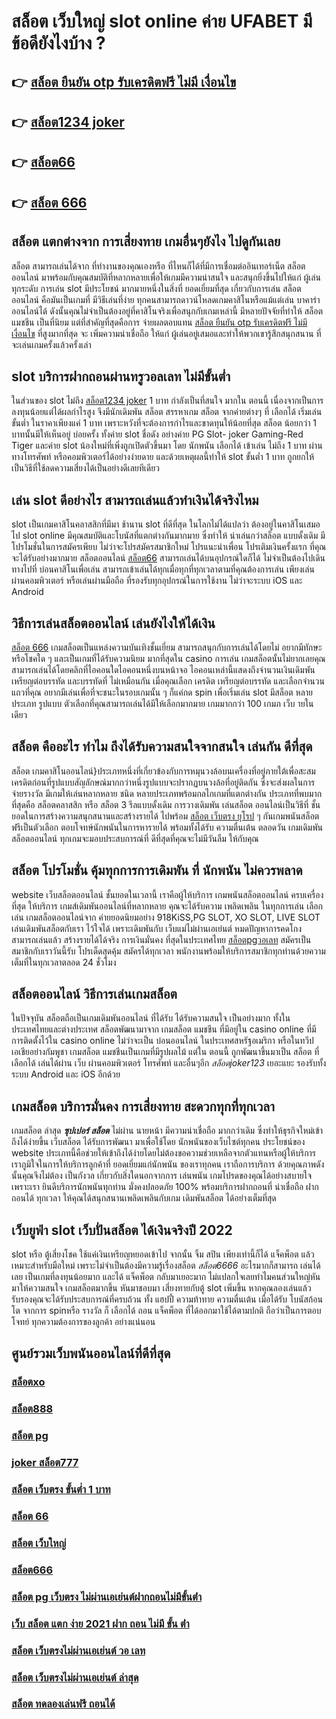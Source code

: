 # สล็อต เว็บใหญ่  slot online ค่าย UFABET มีข้อดียังไงบ้าง ?

## 👉 [สล็อต ยืนยัน otp รับเครดิตฟรี ไม่มี เงื่อนไข](https://m.gamblerape.com/login?action=register)
## 👉 [สล็อต1234 joker](https://m.gamblerape.com/login?action=login)
## 👉 [สล็อต66](https://www.gamblerape.com/)
## 👉 [สล็อต 666](https://www.gamblerape.com/)

## สล็อต แตกต่างจาก การเสี่ยงทาย เกมอื่นๆยังไง ไปดูกันเลย

 สล็อต สามารถเล่นได้จาก ที่ทำงานของคุณเองหรือ ที่ไหนก็ได้ที่มีการเชื่อมต่ออินเทอร์เน็ต  สล็อตออนไลน์  มาพร้อมกับคุณสมบัติที่หลากหลายเพื่อให้เกมมีความน่าสนใจ และสนุกยิ่งขึ้นไปให้แก่ ผู้เล่นทุกระดับ การเล่น slot  มีประโยชน์  มากมายหนึ่งในสิ่งที่ ยอดเยี่ยมที่สุด เกี่ยวกับการเล่น สล็อตออนไลน์ คือมันเป็นเกมที่ มีวิธีเล่นที่ง่าย  ทุกคนสามารถดาวน์โหลดเกมคาสิโนหรือแม้แต่เล่น บาคาร่าออนไลน์ได้ ดังนั้นคุณไม่จำเป็นต้องอยู่ที่คาสิโนจริงเพื่อสนุกกับเกมเหล่านี้ มีหลายปัจจัยที่ทำให้ สล็อตแมชชีน เป็นที่นิยม แต่ที่สำคัญที่สุดคือการ จ่ายผลตอบแทน [สล็อต ยืนยัน otp รับเครดิตฟรี ไม่มี เงื่อนไข](https://m.gamblerape.com/login?action=login) ที่สูงมากที่สุด จะ เพิ่มความน่าเชื่อถือ ให้แก่ ผู้เล่นอยู่เสมอและทำให้พวกเขารู้สึกสนุกสนาน ที่จะเล่นเกมครั้งแล้วครั้งเล่า


##  slot  บริการฝากถอนผ่านทรูวอลเลท ไม่มีขั้นต่ำ 

ในส่วนของ slot  ไม่ถึง  [สล็อต1234 joker](https://www.gamblerape.com/) 1 บาท กำลังเป็นที่สนใจ มากใน ตอนนี้ เนื่องจากเป็นการลงทุนน้อยแต่ได้ผลกำไรสูง จึงมีนักเดิมพัน  สล็อต สรรหาเกม สล็อต จากค่ายต่างๆ ที่ เลือกได้  เริ่มเล่นขั้นต่ำ   ในราคาเพียงแค่ 1 บาท เพราะหวังที่จะต้องการกำไรและขาดทุนให้น้อยที่สุด สล็อต  น้อยกว่า   1 บาทนั้นมีให้เห็นอยู่ บ่อยครั้ง  ทั้งค่าย slot ชื่อดัง อย่างค่าย PG Slot- joker Gaming-Red Tiger และค่าย slot น้องใหม่ที่เพิ่งถูกเปิดตัวขึ้นมา โดย นักพนัน   เลือกได้ เข้าเล่น ไม่ถึง 1 บาท ผ่านทางโทรศัพท์ หรือคอมพิวเตอร์ได้อย่างง่ายดาย และด้วยเหตุผลนี้ทำให้ slot ขั้นต่ำ   1 บาท ถูกยกให้เป็นวิธีที่ใช้ลดความเสี่ยงได้เป็นอย่างดีเลยทีเดียว


## เล่น slot ดีอย่างไร สามารถเล่นแล้วทำเงินได้จริงไหม

 slot เป็นเกมคาสิโนคลาสสิกที่มีมา ช้านาน  slot ที่ดีที่สุด ในโลกไม่ได้แปลว่า ต้องอยู่ในคาสิโนเสมอไป  slot online มีคุณสมบัติและโบนัสที่แตกต่างกันมากมาย ซึ่งทำให้ น่าเล่นกว่าสล็อต แบบดั้งเดิม  มีโปรโมชั่นในการสมัครเพียบ ไม่ว่าจะโปรสมัครสมาชิกใหม่ โปรแนะนำเพื่อน โปรเติมเงินครั้งแรก ที่คุณจะได้รับอย่างมากมาย  สล็อตออนไลน์ [สล็อต66](https://www.gamblerape.com/) สามารถเล่นได้บนอุปกรณ์ใดก็ได้ ไม่จำเป็นต้องไปเดินทางไปที่ บ่อนคาสิโนเพื่อเล่น สามารถเข้าเล่นได้ทุกเมื่อทุกที่ทุกเวลาตามที่คุณต้องการเล่น เพียงเล่นผ่านคอมพิวเตอร์ หรือเล่นผ่านมือถือ ที่รองรับทุกอุปกรณ์ในการใช้งาน ไม่ว่าจะระบบ iOS และ Android

## วิธีการเล่นสล็อตออนไลน์  เล่นยังไงให้ได้เงิน

 [สล็อต 666](https://www.gamblerape.com/) เกมสล็อตเป็นแหล่งความบันเทิงชั้นเยี่ยม สามารถสนุกกับการเล่นได้โดยไม่ อยากมีทักษะหรือโชคใด ๆ และเป็นเกมที่ได้รับความนิยม มากที่สุดใน casino  การเล่น เกมสล็อตนั้นไม่ยากเลยคุณสามารถเล่นได้โดยคลิกที่ไอคอนใดไอคอนหนึ่งบนหน้าจอ ไอคอนเหล่านี้แสดงถึงจำนวนเงินเดิมพัน  เหรียญต่อบรรทัด และบรรทัดที่ ไม่เหมือนกัน  เมื่อคุณเลือก เครดิต   เหรียญต่อบรรทัด และเลือกจำนวนแถวที่คุณ อยากมีเล่นเพื่อที่จะชนะในรอบเกมนั้น ๆ ก็แค่กด   spin เพื่อเริ่มเล่น slot มีสล็อต หลายประเภท รูปแบบ ตัวเลือกที่คุณสามารถเล่นได้มีให้เลือกมากมาย เกมมากกว่า 100 เกมภ เว็บ ายในเดียว


## สล็อต  คืออะไร ทำไม ถึงได้รับความสนใจจากสนใจ เล่นกัน ดีที่สุด

สล็อต เกมคาสิโนออนไลน์}ประเภทหนึ่งที่เกี่ยวข้องกับการหมุนวงล้อบนเครื่องที่อยู่ภายใต้เพื่อสะสมเครดิตก่อนที่รูปแบบสัญลักษณ์มากกว่าหนึ่งรูปแบบจะปรากฏบนวงล้อที่อยู่ติดกัน ซึ่งจะส่งผลในการ จ่ายรางวัล มีเกมให้เล่นหลากหลาย ชนิด  หลายประเภทพร้อมกลไกเกมที่แตกต่างกัน ประเภทที่พบมากที่สุดคือ สล็อตคลาสสิก หรือ สล็อต 3 รีลแบบดั้งเดิม  การวางเดิมพัน เล่นสล็อต ออนไลน์เป็นวิธีที่ ชั้นยอดในการสร้างความสนุกสนานและสร้างรายได้ ไปพร้อม [สล็อต เว็บตรง ยุโรป](https://m.gamblerape.com/login?action=login) ๆ กันเกมพนันสล็อต ฟรีเป็นตัวเลือก ตอบโจทษ์นักพนันในการหารายได้ พร้อมทั้งได้รับ ความตื่นเต้น ตลอดวัน เกมเดิมพันสล็อตออนไลน์ ทุกเกมจะมอบประสบการณ์ที่ ดีที่สุดที่คุณจะไม่มีวันลืม ให้กับคุณ


## สล็อต   โปรโมชั่น   คุ้มทุกการการเดิมพัน ที่ นักพนัน ไม่ควรพลาด

 website เว็บสล็อตออนไลน์ ชั้นยอดในเวลานี้ เราคือผู้ให้บริการ เกมพนันสล็อตออนไลน์ ครบเครื่องที่สุด  ให้บริการ  เกมส์เดิมพันออนไลน์ที่หลากหลาย คุณจะได้รับความ เพลิดเพลิน ในทุกการเล่น เลือกเล่น เกมสล็อตออนไลน์จาก ค่ายยอดนิยมอย่าง 918KiSS,PG SLOT, XO SLOT, LIVE SLOT  เล่นเดิมพันสล็อตกับเรา ไว้ใจได้  เพราะเดิมพันกับ เว็บแม่ไม่ผ่านเอเย่นต์ หมดปัญหาการคดโกง สามารถเล่นแล้ว สร้างรายได้ได้จริง การเงินมั่นคง ที่สุดในประเทศไทย [สล็อตpgวอเลท](https://m.gamblerape.com/login?action=register) สมัครเป็นสมาชิกกับเราวันนี้รับ  โปรเด็ดสุดคุ้ม  สมัครได้ทุกเวลา พนักงานพร้อมให้บริการสมาชิกทุกท่านด้วยความเต็มที่ในทุกเวลาตลอด 24 ชั่วโมง


## สล็อตออนไลน์ วิธีการเล่นเกมสล็อต

ในปัจจุบัน  สล็อตถือเป็นเกมเดิมพันออนไลน์  ที่ได้รับ  ได้รับความสนใจ เป็นอย่างมาก ทั้งในประเทศไทยและต่างประเทศ สล็อตพัฒนามาจาก  เกมสล็อต แมชชีน ที่มีอยู่ใน casino online   ที่มีการติดตั้งไว้ใน casino online   ไม่ว่าจะเป็น บ่อนออนไลน์ ในประเทศสหรัฐอเมริกา หรือในทวีปเอเชียอย่างกัมพูชา  เกมสล็อต แมชชีนเป็นเกมที่มีรูปผลไม้ แต่ใน ตอนนี้  ถูกพัฒนาขึ้นมาเป็น  สล็อต ที่ เลือกได้ เล่นได้ผ่าน  เว็บ ผ่านคอมพิวเตอร์ โทรศัพท์  และอื่นๆอีก *สล็อตjoker123* เยอะแยะ รองรับทั้งระบบ Android และ iOS อีกด้วย

##  เกมสล็อต บริการมั่นคง การเสี่ยงทาย สะดวกทุกที่ทุกเวลา

เกมสล็อต ล่าสุด ***ซุปเปอร์ สล็อต*** ไม่ผ่าน นายหน้า มีความน่าเชื่อถือ มากกว่าเดิม ซึ่งทำให้ธุรกิจใหม่เข้าถึงได้ง่ายขึ้น  เว็บสล็อต ได้รับการพัฒนา มาเพื่อใช้โดย นักพนันของเว็บไซต์ทุกคน ประโยชน์ของ website ประเภทนี้คือช่วยให้เข้าถึงได้ง่ายโดยไม่ต้องขอความช่วยเหลือจากตัวแทนหรือผู้ให้บริการ เราภูมิใจในการให้บริการลูกค้าที่ ยอดเยี่ยมแก่นักพนัน ของเราทุกคน เราถือการบริการ ด้วยคุณภาพดังนั้นคุณจึงไม่ต้อง เป็นกังวล เกี่ยวกับสิ่งใดนอกจากการ เล่นพนัน เกมโปรดของคุณได้อย่างสบายใจ เพราะเรา ยินดีบริการนักพนันทุกท่าน  มั่งคงปลอดภัย 100% พร้อมบริการฝากถอนที่ น่าเชื่อถือ ฝากถอนได้ ทุกเวลา  ให้คุณได้สนุกสนานเพลิดเพลินกับเกม  เดิมพันสล็อต  ได้อย่างเต็มที่สุด


## เว็บยูฟ่า slot  เว็บปั่นสล็อต ได้เงินจริงปี 2022

 slot หรือ ตู้เสี่ยงโชค ใช้แค่เงินเหรียญหยอดเข้าไป จากนั้น จิ้ม  สปิน  เพียงเท่านี้ก็ได้ แจ็คพ็อต แล้ว เหมาะสำหรับมือใหม่  เพราะไม่จำเป็นต้องมีความรู้เรื่องสล็อต *สล็อต6666* อะไรมากก็สามารถ เล่นได้เลย เป็นเกมที่ลงทุนน้อยมาก และได้ แจ็คพ็อต กลับมาเยอะมาก ไม่แปลกใจเลยทำไมคนส่วนใหญ่หันมาให้ความสนใจ เกมสล็อตมากขึ้น หันมาชอบมา เสี่ยงทายกับตู้  slot เพิ่มขึ้น หากคุณลองเล่นแล้วรับรองคุณจะได้รับประสบการณ์ที่ครบถ้วน ทั้ง แฮปปี้  ความท้าทาย ความตื่นเต้น เมื่อได้รับ โบนัสก้อนโต จากการ  spinหรือ รางวัล  ก็ เลือกได้ ถอน  แจ็คพ็อต ที่ได้ออกมาใช้ได้ตามปกติ ถือว่าเป็นการตอบโจทย์ ทุกความต้องการของลูกค้า อย่างแน่นอน 


## ศูนย์รวมเว็บพนันออนไลน์ที่ดีที่สุด

### [สล็อตxo](https://atom.io/themes/สมัคร%20สล็อต%20เว็บตรง%20ขั้นต่ำ%201%20บาท%20แตกง่ายมาก%20เว็บพนันออนไลน์ที่ครบที่สุด%20ฝากถอนไม่มีขั้นต่ำ%20102288)
### [สล็อต888](https://atom.io/themes/สมัคร%20ทดลองเล่นสล็อตฟรี%20100%20บาท%20แตกง่ายมาก%20เว็บพนันออนไลน์ที่ครบที่สุด%20ฝากถอนไม่มีขั้นต่ำ%20102028)
### [สล็อต pg](https://atom.io/themes/สมัคร%20สล็อต%20เว็บตรง%20ขั้นต่ำ%201%20บาท%20แตกง่ายมาก%20เว็บพนันออนไลน์ที่ครบที่สุด%20ฝากถอนไม่มีขั้นต่ำ%20102233)
### [joker สล็อต777](https://atom.io/themes/สมัคร%20สล็อต%20เว็บตรง%20ขั้นต่ำ%201%20บาท%20แตกง่ายมาก%20เว็บพนันออนไลน์ที่ครบที่สุด%20ฝากถอนไม่มีขั้นต่ำ%20102479)
### [สล็อต เว็บตรง ขั้นต่ำ 1 บาท](https://atom.io/themes/สมัคร%20สล็อต%20เว็บตรง%20ขั้นต่ำ%201%20บาท%20แตกง่ายมาก%20เว็บพนันออนไลน์ที่ครบที่สุด%20ฝากถอนไม่มีขั้นต่ำ%20102125)
### [สล็อต 66](https://atom.io/themes/สมัคร%20ปั่นสล็อตฟรี%20แตกง่ายมาก%20เว็บพนันออนไลน์ที่ครบที่สุด%20ฝากถอนไม่มีขั้นต่ำ%20102060)
### [สล็อต เว็บใหญ่](https://atom.io/themes/สมัคร%20สล็อต%20เว็บตรง%20ขั้นต่ำ%201%20บาท%20แตกง่ายมาก%20เว็บพนันออนไลน์ที่ครบที่สุด%20ฝากถอนไม่มีขั้นต่ำ%20102305)
### [สล็อต666](https://atom.io/themes/สมัคร%20เว็บสล็อตไม่ผ่านเอเย่นต์%20แตกง่ายมาก%20เว็บพนันออนไลน์ที่ครบที่สุด%20ฝากถอนไม่มีขั้นต่ำ%20102058)
### [สล็อต pg เว็บตรง ไม่ผ่านเอเย่นต์ฝากถอนไม่มีขั้นต่ํา](https://atom.io/themes/สมัคร%20สล็อต%20เว็บตรง%20ขั้นต่ำ%201%20บาท%20แตกง่ายมาก%20เว็บพนันออนไลน์ที่ครบที่สุด%20ฝากถอนไม่มีขั้นต่ำ%20102295)
### [เว็บ สล็อต แตก ง่าย 2021 ฝาก ถอน ไม่มี ขั้น ต่ํา](https://atom.io/themes/สมัคร%20สล็อต%20เว็บตรง%20ขั้นต่ำ%201%20บาท%20แตกง่ายมาก%20เว็บพนันออนไลน์ที่ครบที่สุด%20ฝากถอนไม่มีขั้นต่ำ%20102315)
### [สล็อต เว็บตรงไม่ผ่านเอเย่นต์ วอ เลท](https://atom.io/themes/สมัคร%20เว็บตรง%20สล็อตฝากถอน%20ไม่มี%20ขั้นต่ำ%201%20บาทก็%20ถอนได้%20แตกง่ายมาก%20เว็บพนันออนไลน์ที่ครบที่สุด%20ฝากถอนไม่มีขั้นต่ำ%20102106)
### [สล็อต เว็บตรงไม่ผ่านเอเย่นต์ ล่าสุด](https://atom.io/themes/สมัคร%20สล็อต%20เว็บตรง%20ขั้นต่ำ%201%20บาท%20แตกง่ายมาก%20เว็บพนันออนไลน์ที่ครบที่สุด%20ฝากถอนไม่มีขั้นต่ำ%20102253)
### [สล็อต ทดลองเล่นฟรี ถอนได้](https://atom.io/themes/สมัคร%20สล็อต%20เว็บตรง%20ขั้นต่ำ%201%20บาท%20แตกง่ายมาก%20เว็บพนันออนไลน์ที่ครบที่สุด%20ฝากถอนไม่มีขั้นต่ำ%20102323)